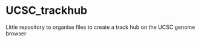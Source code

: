 # UCSC_trackhub
Little repository to organise files to create a track hub on the UCSC genome browser
